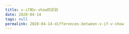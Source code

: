 ```yaml
---
title: v-if和v-show的区别
date: 2020-04-14
tags: null
permalink: 2020-04-14-differences-between-v-if-v-show
---
```

